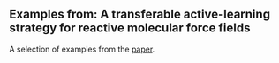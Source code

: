 ## Examples from: A transferable active-learning strategy for reactive molecular force fields
A selection of examples from the [paper](https://chemrxiv.org/articles/preprint/A_Transferable_Active-Learning_Strategy_for_Reactive_Molecular_Force_Fields/13856123).

